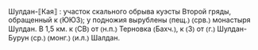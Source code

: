 ---
---

Шулдан-⟦Кая⟧
: участок скального обрыва куэсты Второй гряды, обращенный к ⦅ЮЮЗ⦆; у подножия вырублены ⦅пещ.⦆ ⦅срв.⦆ монастыря Шулдан. В 1,5 км. к ⦅СВ⦆ от ⦅н.п.⦆ Терновка ⦅Бахч.⦆, к ⦅З⦆ от ⦅г.⦆ Шулдан-Бурун ⦅ср.⦆ ⦅монг.⦆ ⦅и.л.⦆ Шалдан.
